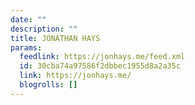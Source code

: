 ```yaml
---
date: ""
description: ""
title: JONATHAN HAYS
params:
  feedlink: https://jonhays.me/feed.xml
  id: 30cba74a97586f2dbbec1955d8a2a35c
  link: https://jonhays.me/
  blogrolls: []
---
```

